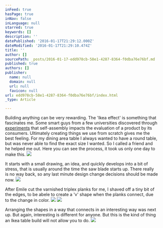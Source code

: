 ```yaml
---
inFeed: true
hasPage: true
inNav: false
inLanguage: null
starred: true
keywords: []
description: ''
datePublished: '2016-01-17T21:29:12.000Z'
dateModified: '2016-01-17T21:29:10.474Z'
title: ''
author: []
sourcePath: _posts/2016-01-17-edd978cb-58e1-4287-8364-f0dba76e76bf.md
published: true
authors: []
publisher:
  name: null
  domain: null
  url: null
  favicon: null
url: edd978cb-58e1-4287-8364-f0dba76e76bf/index.html
_type: Article

---
```

Building anything can be very rewarding. The 'Ikea effect' is something that fascinates me. Some smart guys from a few universities discovered through [experiments][0] that self-assembly impacts the evaluation of a product by its consumers. Ultimately creating things we use from scratch gives me the best feeling. For my dining area table I always wanted to have a round table, but was never able to find the exact size I wanted. So I called a friend and he helped me out. Here you can see the process, it took us only one day to make this. ![](https://the-grid-user-content.s3-us-west-2.amazonaws.com/87595bf7-73a1-4ffe-8532-0d9e25e8087d.jpg)

It starts with a small drawing, an idea, and quickly develops into a bit of stress, that is usually around the time the saw blade starts up. There really is no way back, so any last minute design change decisions should be made now. ![](https://the-grid-user-content.s3-us-west-2.amazonaws.com/1c2341ca-084d-4f0b-8677-f5f48dcbe8b0.jpg)

After Emile cut the varnished triplex planks for me, I shaved off a tiny bit of the edges, to be abele to create a 'v' shape when the planks connect, due to the change in color.
![](https://the-grid-user-content.s3-us-west-2.amazonaws.com/b95cc173-b8ad-4be6-8006-a08d14cf8af5.jpg)
![](https://the-grid-user-content.s3-us-west-2.amazonaws.com/a8a8c518-8806-40ac-98c6-463d2e6d5628.jpg)

Arranging the shapes in a way that connects in an interesting way was next up. But again, interesting is different for anyone. But this is the kind of thing an Ikea table build will not allow you to do. ![](https://the-grid-user-content.s3-us-west-2.amazonaws.com/08e192c8-1707-4bc8-a16d-857da3a2d735.jpg)

[0]: https://en.wikipedia.org/wiki/IKEA_effect
